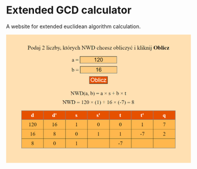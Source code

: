 # Extended GCD calculator
A website for extended euclidean algorithm calculation.

![](images/screenshot.PNG)